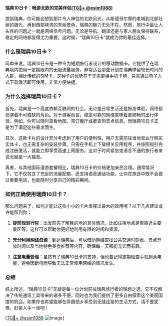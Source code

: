 **瑞典10日卡：畅游北欧的完美伴侣[[TG💪+ @esim1088](https://t.me/s/esim1088)]**

提到瑞典，你可能会想到那片令人神往的北欧风光，从斯德哥尔摩的老城到北部壮丽的极光，再到西部峡湾的秀丽景色，瑞典的魅力无处不在。然而，旅行中最让人头疼的问题之一就是网络信号问题。无论是导航、翻译还是与家人朋友保持联系，稳定的网络都显得尤为重要。这时候，“瑞典10日卡”就成为你的最佳选择。

### 什么是瑞典10日卡？

简单来说，瑞典10日卡是一种专为短期旅行者设计的移动数据卡。它提供了在瑞典境内使用一定期限内的无限流量服务，非常适合那些计划在瑞典停留较长时间的人群。相比传统的SIM卡，这种卡的优势在于无需更换手机卡槽，只需通过电子方式下载激活即可使用，非常方便快捷。

### 为什么选择瑞典10日卡？

首先，瑞典是一个高度依赖互联网的社会，无论是日常生活还是旅游体验，网络都扮演着不可或缺的角色。对于游客而言，稳定可靠的网络意味着更顺畅的出行体验。例如，你可以随时查看地图、预订餐厅或者查询景点信息。而瑞典10日卡正是为了满足这些需求而生。

其次，这款卡片的设计充分考虑到了用户的便利性。用户无需前往当地营业厅购买实体卡，也无需复杂的安装步骤。只需在手机上下载相关应用程序，并按照指引完成注册激活，就能立即享受高速上网服务。这对于时间紧张或语言不通的旅行者来说无疑是一大福音。

再者，与其他国际漫游套餐相比，瑞典10日卡的价格更加亲民合理。通常情况下，它不仅包含了充足的流量配额，还支持语音通话功能，让你在旅途中既不会错过重要电话，也能随时分享自己的精彩瞬间。

### 如何正确使用瑞典10日卡？

那么问题来了，如何才能让这张小小的卡片发挥出最大的效用呢？以下几点建议或许能帮到你：

1. **提前规划行程**：出发前先了解目的地的具体情况，比如住宿地点是否靠近主要景区等，这样可以帮助你更好地利用有限的时间和资源。
   
2. **充分利用网络资源**：到达瑞典后，可以借助网络查找公共交通时刻表、景点开放时间以及当地特色美食推荐等内容，确保每一天都能充实而有趣。
   
3. **注意电量管理**：虽然有了瑞典10日卡的支持，但也要记得定期检查手机剩余电量，避免因断电而导致无法正常使用网络的情况发生。

### 总结

综上所述，“瑞典10日卡”无疑是每一位计划前往瑞典旅行者的理想之选。它不仅解决了传统通讯工具带来的诸多不便，同时也为我们提供了更多自由探索这个美丽国度的机会。如果你也希望能够在异国他乡享受到无缝连接的生活方式，请不要犹豫，赶紧入手一张吧！

[[TG💪+ @esim1088](https://t.me/s/esim1088) ![Image](https://i.postimg.cc/4NQfJmqS/Snipaste-2025-05-13-00-14-12.png)]